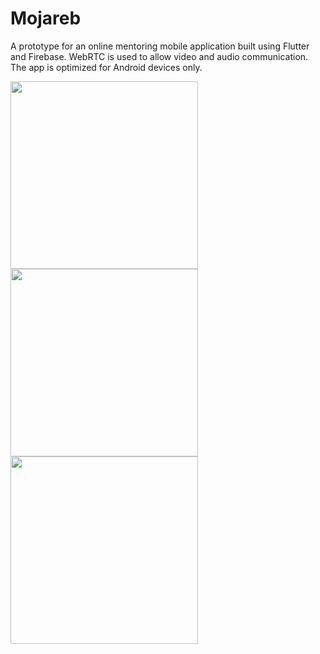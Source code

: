 # Mojareb
A prototype for an online mentoring mobile application built using Flutter and Firebase. WebRTC is used to allow video and audio communication.
The app is optimized for Android devices only.


<img src="https://github.com/user-attachments/assets/b44669ef-6475-4dd7-870e-4696761deb48" width="300" />

<img src="https://github.com/user-attachments/assets/de23bedc-6728-4caa-a06d-c712324ff067" width="300" />

<img src="https://github.com/user-attachments/assets/810b1056-e80a-4d47-9881-abe99251ac24" width="300" />

